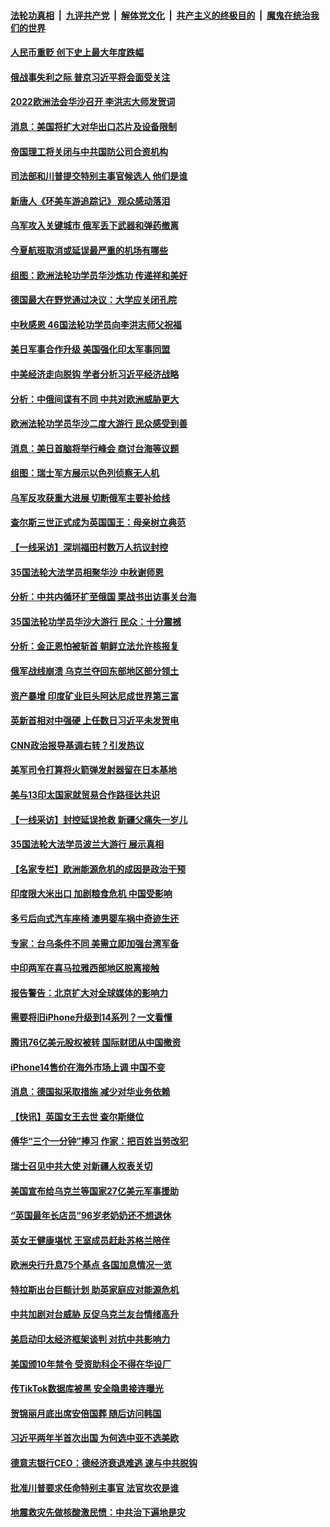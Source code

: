 ####  [法轮功真相](../../../../basic/blob/master/README.md?t=09122101) &nbsp;|&nbsp; [九评共产党](../../../../9ping.md/blob/master/README.md?t=09122101) &nbsp;|&nbsp; [解体党文化](../../../../jtdwh.md/blob/master/README.md?t=09122101)  &nbsp;|&nbsp; [共产主义的终极目的](../../../../gczydzjmd.md/blob/master/README.md?t=09122101) &nbsp;|&nbsp; [魔鬼在统治我们的世界](../../../../mgztzwmdsj.md/blob/master/README.md?t=09122101) 

#### [人民币重贬 创下史上最大年度跌幅](../pages/nsc418/n13823077.md?t=09122101) 

#### [俄战事失利之际 普京习近平将会面受关注](../pages/nsc418/n13822745.md?t=09122101) 

#### [2022欧洲法会华沙召开 李洪志大师发贺词](../pages/nsc418/n13822702.md?t=09122101) 

#### [消息：美国将扩大对华出口芯片及设备限制](../pages/nsc418/n13822921.md?t=09122101) 

#### [帝国理工将关闭与中共国防公司合资机构](../pages/nsc418/n13822785.md?t=09122101) 

#### [司法部和川普提交特别主事官候选人 他们是谁](../pages/nsc418/n13822626.md?t=09122101) 

#### [新唐人《环美车游追踪记》 观众感动落泪](../pages/nsc418/n13822659.md?t=09122101) 

#### [乌军攻入关键城市 俄军丢下武器和弹药撤离](../pages/nsc418/n13822649.md?t=09122101) 

#### [今夏航班取消或延误最严重的机场有哪些](../pages/nsc418/n13821193.md?t=09122101) 

#### [组图：欧洲法轮功学员华沙炼功 传递祥和美好](../pages/nsc418/n13821192.md?t=09122101) 

#### [德国最大在野党通过决议：大学应关闭孔院](../pages/nsc418/n13822060.md?t=09122101) 

#### [中秋感恩 46国法轮功学员向李洪志师父祝福](../pages/nsc418/n13817862.md?t=09122101) 

#### [美日军事合作升级 美国强化印太军事同盟](../pages/nsc418/n13822055.md?t=09122101) 

#### [中美经济走向脱钩 学者分析习近平经济战略](../pages/nsc418/n13821985.md?t=09122101) 

#### [分析：中俄间谍有不同 中共对欧洲威胁更大](../pages/nsc418/n13821320.md?t=09122101) 

#### [欧洲法轮功学员华沙二度大游行 民众感受到善](../pages/nsc418/n13821974.md?t=09122101) 

#### [消息：美日首脑将举行峰会 商讨台海等议题](../pages/nsc418/n13821913.md?t=09122101) 

#### [组图：瑞士军方展示以色列侦察无人机](../pages/nsc418/n13821416.md?t=09122101) 

#### [乌军反攻获重大进展 切断俄军主要补给线](../pages/nsc418/n13821846.md?t=09122101) 

#### [查尔斯三世正式成为英国国王：母亲树立典范](../pages/nsc418/n13821779.md?t=09122101) 

#### [【一线采访】深圳福田村数万人抗议封控](../pages/nsc418/n13821333.md?t=09122101) 

#### [35国法轮大法学员相聚华沙 中秋谢师恩](../pages/nsc418/n13821158.md?t=09122101) 

#### [分析：中共内循环扩至俄国 栗战书出访事关台海](../pages/nsc418/n13821414.md?t=09122101) 

#### [35国法轮功学员华沙大游行 民众：十分震撼](../pages/nsc418/n13821449.md?t=09122101) 

#### [分析：金正恩怕被斩首 朝鲜立法允许核报复](../pages/nsc418/n13821341.md?t=09122101) 

#### [俄军战线崩溃 乌克兰夺回东部地区部分领土](../pages/nsc418/n13821303.md?t=09122101) 

#### [资产暴增 印度矿业巨头阿达尼成世界第三富](../pages/nsc418/n13821301.md?t=09122101) 

#### [英新首相对中强硬 上任数日习近平未发贺电](../pages/nsc418/n13821291.md?t=09122101) 

#### [CNN政治报导基调右转？引发热议](../pages/nsc418/n13821055.md?t=09122101) 

#### [美军司令打算将火箭弹发射器留在日本基地](../pages/nsc418/n13821015.md?t=09122101) 

#### [美与13印太国家就贸易合作路径达共识](../pages/nsc418/n13821092.md?t=09122101) 

#### [【一线采访】封控延误抢救 新疆父痛失一岁儿](../pages/nsc418/n13820955.md?t=09122101) 

#### [35国法轮大法学员波兰大游行 展示真相](../pages/nsc418/n13821164.md?t=09122101) 

#### [【名家专栏】欧洲能源危机的成因是政治干预](../pages/nsc418/n13821114.md?t=09122101) 

#### [印度限大米出口 加剧粮食危机 中国受影响](../pages/nsc418/n13821107.md?t=09122101) 

#### [多亏后向式汽车座椅 澳男婴车祸中奇迹生还](../pages/nsc418/n13820776.md?t=09122101) 

#### [专家：台乌条件不同 美需立即加强台湾军备](../pages/nsc418/n13820912.md?t=09122101) 

#### [中印两军在喜马拉雅西部地区脱离接触](../pages/nsc418/n13820827.md?t=09122101) 

#### [报告警告：北京扩大对全球媒体的影响力](../pages/nsc418/n13820838.md?t=09122101) 

#### [需要将旧iPhone升级到14系列？一文看懂](../pages/nsc418/n13820414.md?t=09122101) 

#### [腾讯76亿美元股权被转 国际财团从中国撤资](../pages/nsc418/n13820286.md?t=09122101) 

#### [iPhone14售价在海外市场上调 中国不变](../pages/nsc418/n13820296.md?t=09122101) 

#### [消息：德国拟采取措施 减少对华业务依赖](../pages/nsc418/n13820258.md?t=09122101) 

#### [【快讯】英国女王去世 查尔斯继位](../pages/nsc418/n13820279.md?t=09122101) 

#### [傅华“三个一分钟”捧习 作家：把百姓当劳改犯](../pages/nsc418/n13820089.md?t=09122101) 

#### [瑞士召见中共大使 对新疆人权表关切](../pages/nsc418/n13820200.md?t=09122101) 

#### [美国宣布给乌克兰等国家27亿美元军事援助](../pages/nsc418/n13820237.md?t=09122101) 

#### [“英国最年长店员”96岁老奶奶还不想退休](../pages/nsc418/n13819912.md?t=09122101) 

#### [英女王健康堪忧 王室成员赶赴苏格兰陪伴](../pages/nsc418/n13820223.md?t=09122101) 

#### [欧洲央行升息75个基点 各国加息情况一览](../pages/nsc418/n13820185.md?t=09122101) 

#### [特拉斯出台巨额计划 助英家庭应对能源危机](../pages/nsc418/n13820087.md?t=09122101) 

#### [中共加剧对台威胁 反促乌克兰友台情绪高升](../pages/nsc418/n13819946.md?t=09122101) 

#### [美启动印太经济框架谈判 对抗中共影响力](../pages/nsc418/n13819753.md?t=09122101) 

#### [美国颁10年禁令 受资助科企不得在华设厂](../pages/nsc418/n13819710.md?t=09122101) 

#### [传TikTok数据库被黑 安全隐患接连曝光](../pages/nsc418/n13819725.md?t=09122101) 

#### [贺锦丽月底出席安倍国葬 随后访问韩国](../pages/nsc418/n13819565.md?t=09122101) 

#### [习近平两年半首次出国 为何选中亚不选美欧](../pages/nsc418/n13819361.md?t=09122101) 

#### [德意志银行CEO：德经济衰退难逃 速与中共脱钩](../pages/nsc418/n13819503.md?t=09122101) 

#### [批准川普要求任命特别主事官 法官坎农是谁](../pages/nsc418/n13819421.md?t=09122101) 

#### [地震救灾先做核酸激民愤：中共治下遍地是灾](../pages/nsc418/n13819273.md?t=09122101) 

